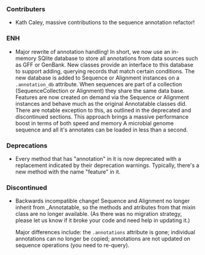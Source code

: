 <!--
A new scriv changelog fragment.

Uncomment the section that is right (remove the HTML comment wrapper).
-->

### Contributers

- Kath Caley, massive contributions to the sequence annotation refactor!

### ENH

- Major rewrite of annotation handling! In short, we now use an in-memory SQlite
  database to store all annotations from data sources such as GFF or GenBank. New
  classes provide an interface to this database to support adding, querying records
  that match certain conditions. The new database is added to Sequence or Alignment
  instances on a `.annotation_db` attribute. When sequences are part of a collection
  (SequenceCollection or Alignment) they share the same data base. Features are now
  created on demand via the Sequence or Alignment instances and behave much as the
  original Annotatable classes did. There are notable exception to this, as
  outlined in the deprecated and discontinued sections.
  This approach brings a massive performance boost in terms of both speed and memory
  A microbial genome sequence and all it's annotates can be loaded in less than a second.

<!--
### BUG

- A bullet item for the BUG category.

-->
<!--
### DOC

- A bullet item for the DOC category.

-->
### Deprecations

- Every method that has "annotation" in it is now deprecated with a replacement
  indicated by their deprecation warnings. Typically, there's a new method with the
  name "feature" in it.

### Discontinued

- Backwards incompatible change! Sequence and Alignment no longer inherit from
  _Annotatable, so the methods and atributes from that mixin class are no longer
  available. (As there was no migration strategy, please let us know if it broke
  your code and need help in updating it.)
  
  Major differences include: the `.annotations` attribute is gone; individual
  annotations can no longer be copied; annotations are not updated on sequence
  operations (you need to re-query).

